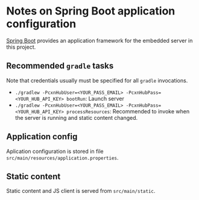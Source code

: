 Notes on Spring Boot application configuration
==============================================

[Spring Boot](https://projects.spring.io/spring-boot/) provides an application framework for the embedded server in this
project.


Recommended `gradle` tasks
--------------------------

Note that credentials usually must be specified for all `gradle` invocations.

  - `./gradlew -PcxnHubUser=<YOUR_PASS_EMAIL> -PcxnHubPass=<YOUR_HUB_API_KEY> bootRun`: Launch server
  - `./gradlew -PcxnHubUser=<YOUR_PASS_EMAIL> -PcxnHubPass=<YOUR_HUB_API_KEY> processResources`: Recommended to invoke
    when the server is running and static content changed.


Application config
------------------

Aplication configuration is stored in file `src/main/resources/application.properties`.


Static content
--------------

Static content and JS client is served from `src/main/static`.
